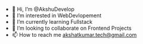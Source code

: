 - 👋 Hi, I’m @AkshuDevelop
- 👀 I’m interested in WebDevlopement
- 🌱 I’m currently learning Fullstack
- 💞️ I’m looking to collaborate on Frontend Projects
- 📫 How to reach me akshatkumar.tech@gmail.com


<!---
AkshuDevelop/AkshuDevelop is a ✨ special ✨ repository because its `README.md` (this file) appears on your GitHub profile.
You can click the Preview link to take a look at your changes.
--->
